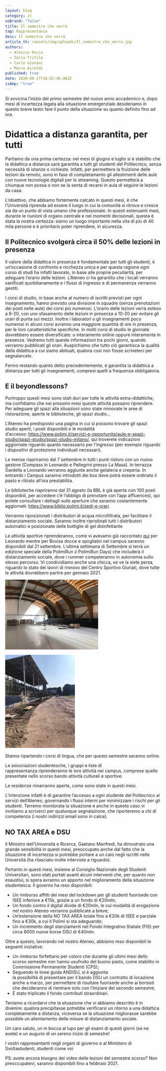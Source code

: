 ```yaml
---
layout: blog
category: it
noBrand: "false"
title: Il semestre che verrà
tag: Rappresentanza
desc: Il semestre che verrà
article_th: /assets/img/uploads/Il_semestre_che_verra.jpg
authors:
  - Alessio Rocca
  - Tecla Trifilo
  - Carlo Giovani
  - Marco Airoldi
published: true
date: 2020-08-27T16:02:46.862Z
isAmp: "true"
---
```

Si avvicina l’inizio del primo semestre del nuovo anno accademico e, dopo mesi di incertezza legata alla situazione emergenziale desideriamo in questo breve testo fare il punto della situazione su quanto definito fino ad ora.

# Didattica a distanza garantita, per tutti

Partiamo da una prima certezza: nei mesi di giugno e luglio si è stabilito che la didattica a distanza sarà garantita a tutti gli studenti del Politecnico, senza necessità di istanze o richieste. Infatti, per permettere la fruizione delle lezioni da remoto, sono in fase di completamento gli allestimenti delle aule con nuove tecnologie digitali per lo streaming. Questo permetterà a chiunque non possa o non se la senta di recarsi in aula di seguire le lezioni da casa.

L’obiettivo, che abbiamo fortemente calcato in questi mesi, è che l’Università riprenda ad essere il luogo in cui la comunità si ritrova e cresce sia da un punto di vista umano che professionale. In questi estenuanti mesi, durante le riunioni di organo centrale e nei momenti decisionali, questa è stata la nostra certezza: siamo un luogo importante nella vita di più di 40 mila persone e è prioritario poter riprendere, in sicurezza.

## Il Politecnico svolgerà circa il 50% delle lezioni in presenza

Il valore della didattica in presenza è fondamentale per tutti gli studenti, è un’occasione di confronto e ricchezza unica e per questa ragione ogni corso di studi ha infatti lavorato, in base alle proprie peculiarità, per adeguare l’orario delle lezioni. L’Ateneo ci ha garantito che i locali verranno sanificati quotidianamente e i flussi di ingresso e di permanenza verranno gestiti.

I corsi di studio, in base anche al numero di iscritti previsti per ogni insegnamento, hanno previsto una divisione in squadre (senza prenotazioni dei posti nelle aule) dei corsi più numerosi. L’orario delle lezioni verrà esteso a 8-20, con uno sfasamento delle lezioni in presenza a 10-20 per evitare gli orari di punta sui mezzi. Inoltre i laboratori o gli insegnamenti poco numerosi in alcuni corsi avranno una maggiore quantità di ore in presenza, per le loro caratteristiche specifiche. In molti corsi di studio le giornate dovrebbero essere diversificate: o interamente online oppure interamente in presenza. Vedremo tutti queste informazioni tra pochi giorni, quando verranno pubblicati gli orari. Auspichiamo che tutto ciò garantisca la qualità della didattica a cui siamo abituati, qualora così non fosse scriveteci per segnalarcelo.

Fermo restando quanto detto precedentemente, è garantita la didattica a distanza per tutti gli insegnamenti, compresi quelli a frequenza obbligatoria.

## E il beyondlessons?

Purtroppo questi mesi sono stati duri per tutte le attività extra-didattiche, ma confidiamo che nei prossimi mesi queste attività possano riprendere. Per adeguare gli spazi alla situazioni sono state rinnovate le aree di ristorazione, aperte le biblioteche, gli spazi studio…

L’Ateneo ha predisposto una pagina in cui si possono trovare gli spazi studio aperti, i posti disponibili e le modalità d’accesso: <https://www.polimi.it/servizi-e-opportunita/aule-e-spazi-studio/spazi-studio/spazi-studio-milano/>, qui troverete indicazioni aggiornate riguardo quanto necessario per l’ingresso (per esempio riguardo i dispositivi di protezione individuali necessari).

Le mense riapriranno dal 7 settembre in tutti i punti ristoro con un nuovo gestore (Compass in Leonardo e Pellegrini presso La Masa). In terrazza Gardella a Leonardo verranno aggiunte anche gelateria e creperia. In entrambi i Campus saranno introdotti dei box dove potrà essere ordinato il pasto e ritirato all’ora prestabilita.

Le biblioteche riapriranno dal 31 agosto (la BBL è già aperta con 100 posti disponibili, per accedere c’è l’obbligo di prenotare con l’app affluences), qui potete consultare i dettagli sulle aperture che saranno costantemente aggiornati: <https://www.biblio.polimi.it/sedi-e-orari>.

Verranno riposizionati i distributori di acqua microfiltrata, per facilitare il distanziamento sociale. Saranno inoltre ripristinati tutti i distributori automatici e posizionate delle bottiglie di gel disinfettante

Le attività sportive riprenderanno, come vi avevamo già raccontato [qui](https://svoltastudenti.it/it/centro-sportivo-giuriati-polimi-sport/) per Leonardo mentre per Bovisa docce e spogliatoi nel campus saranno disponibili dal 21 settembre. L’ultima settimana di Settembre si terrà un edizione speciale della PolimiRun (i PolimiRun Days) che includerà il distanziamento sociale, dove i rummer competeranno in autonomia sullo stesso percorso. Vi condividiamo anche una chicca, se ve la siete persa, riguardo lo stato dei lavori di rinnovo del Centro Sportivo Giuriati, dove tutte le attività dovrebbero partire per gennaio 2021.

![](/assets/img/uploads/118349909_3320279744697393_3491887774344523427_o-300x225.jpg)

![](/assets/img/uploads/118391410_3320279748030726_6241186735463805075_o-225x300.jpg)

Stanno ripartendo i corsi di lingua, che per questo semestre saranno online.

Le associazioni studentesche, i gruppi e liste di rappresentanza riprenderanno le loro attività nei campus, comprese quelle presentate nello scorso bando attività culturali e sportive.

Le residenze rimarranno aperte, come sono state in questi mesi.

L’intenzione infatti è di garantire l’accesso a ogni studente del Politecnico ai servizi dell’Ateneo, governando i flussi interni per minimizzare i rischi per gli studenti. Terremo monitorata la situazione e anche in questo caso vi invitiamo a scriverci per qualunque segnalazione, che riporteremo a chi di competenza (i nostri indirizzi email sono in calce).

## NO TAX AREA e DSU

Il Ministro dell’Università e Ricerca, Gaetano Manfredi, ha dimostrato una grande sensibilità in questi mesi, preoccupato anche dal fatto che la situazione di incertezza si potrebbe portare a un calo negli iscritti nelle Università (ha rilasciato molte interviste a riguardo).

Pertanto in questi mesi, insieme al Consiglio Nazionale degli Studenti Universitari, sono stati portati avanti alcuni interventi che, per quanto non esaustivi, si spera avranno un apporto nel miglioramento della situazione studentesca. Il governo ha reso disponibili:

* Un rimborso affitti dei mesi del lockdown per gli studenti fuorisede con ISEE inferiore a €15k, grazie a un fondo di €20mln;
* Un fondo contro il digital divide di €20mln, le cui modalità di erogazione nel nostro Ateneo verranno pubblicate a breve;
* Un’estensione della NO TAX AREA totale fino a €20k di ISEE e parziale fino a €30k, a cui il Polimi si sta adeguando;
* Un incremento degli stanziamenti nel Fondo Integrativo Statale (FIS) per circa 8000 nuove borse DSU di €40mln.

Oltre a questo, lavorando nel nostro Ateneo, abbiamo reso disponibili le seguenti iniziative:

* Un rimborso forfettario per coloro che durante gli ultimi mesi dello scorso semestre non hanno usufruito del buono pasto, come stabilito in Commissione Permanente Studenti (CPS);
* Seguendo le linee guida ANDISU, si è aggiunta la possibilità di presentare per il bando DSU un contratto di locazione anche a marzo, per permettere di risultare fuorisede anche ai borsisti che decideranno di rientrare solo con l’iniziare del secondo semestre;
* È stato triplicato il fondo contributi straordinari.

Teniamo a ricordarvi che la situazione che vi abbiamo descritto è in divenire: qualora precipitasse potrebbe verificarsi un ritorno a una didattica completamente a distanza, viceversa se la situazione migliorasse sarebbe possibile un allentamento delle misure di distanziamento sociale.

Un caro saluto, un in bocca al lupo per gli esami di questi giorni (se ne avete) e un augurio di un sereno inizio di semestre!

I vostri rappresentanti negli organi di governo e al Ministero di Svoltastudenti, studenti come voi

PS: avete ancora bisogno dei video delle lezioni del semestre scorso? Non preoccupatevi, saranno disponibili fino a febbraio 2021.